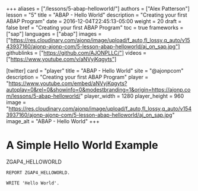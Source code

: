 +++
aliases = ["/lessons/5-abap-helloworld/"]
authors = ["Alex Patterson"]
lesson = "5"
title = "ABAP - Hello World"
description = "Creating your first ABAP Program"
date = 2016-12-04T22:45:13-05:00
weight = 20
draft = false
bref = "Creating your first ABAP Program"
toc = true
frameworks = ["sap"]
languages = ["abap"]
images = ["https://res.cloudinary.com/ajonp/image/upload/f_auto,fl_lossy,q_auto/v1543937160/ajonp-ajonp-com/5-lesson-abap-helloworld/aj_on_sap.jpg"]
githublinks = ["https://github.com/AJONPLLC/"]
videos = ["https://www.youtube.com/v/aNVyjKqgyts"]

[twitter]
  card = "player"
  title = "ABAP - Hello World"
  site = "@ajonpcom"
  description = "Creating your first ABAP Program"
  player = "https://www.youtube.com/embed/aNVyjKqgyts?autoplay=0&rel=0&showinfo=0&modestbranding=1&origin=https://ajonp.com/lessons/5-abap-helloworld/"
  player_width = 1280
  player_height = 960
  image = "https://res.cloudinary.com/ajonp/image/upload/f_auto,fl_lossy,q_auto/v1543937160/ajonp-ajonp-com/5-lesson-abap-helloworld/aj_on_sap.jpg"
  image_alt = "ABAP - Hello World"
+++

# A Simple Hello World Example

ZGAP4_HELLOWORLD
```abap
REPORT ZGAP4_HELLOWORLD.

WRITE 'Hello World'.
```